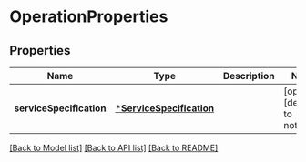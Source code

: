 # OperationProperties


## Properties
Name | Type | Description | Notes
------------ | ------------- | ------------- | -------------
**serviceSpecification** | [***ServiceSpecification**](ServiceSpecification.md) |  | [optional] [default to nothing]


[[Back to Model list]](../README.md#models) [[Back to API list]](../README.md#api-endpoints) [[Back to README]](../README.md)


